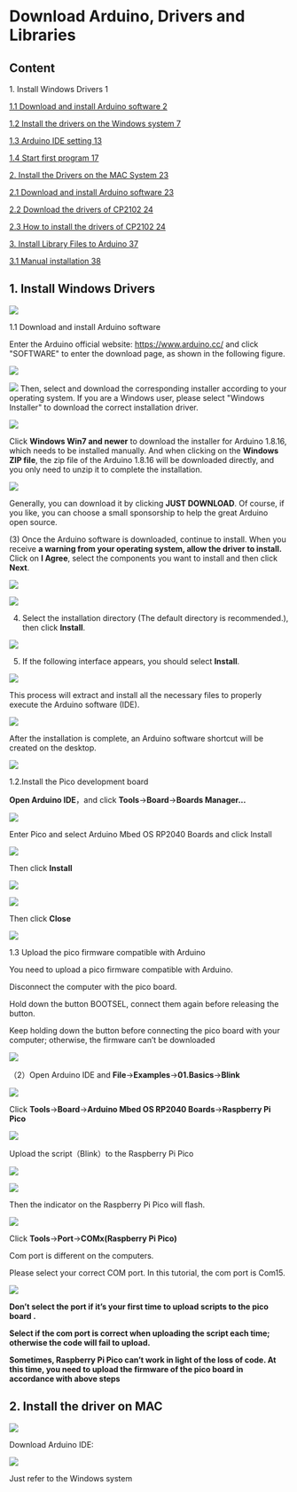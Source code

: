 # **Download Arduino, Drivers and Libraries**

## Content

1\. Install Windows Drivers 1

[1.1 Download and install Arduino software 2](\\l)

[1.2 Install the drivers on the Windows system 7](\\l)

[1.3 Arduino IDE setting 13](\\l)

[1.4 Start first program 17](\\l)

[2. Install the Drivers on the MAC System 23](\\l)

[2.1 Download and install Arduino software 23](\\l)

[2.2 Download the drivers of CP2102 24](\\l)

[2.3 How to install the drivers of CP2102 24](\\l)

[3. Install Library Files to Arduino 37](\\l)

[3.1 Manual installation 38](\\l)

## **1. Install Windows Drivers**

![](/media/6cf6312dc7c7db27794b54d58a8bf80c.png)

1.1 Download and install Arduino software

Enter the Arduino official website: [<span class="underline">https://www.arduino.cc/</span>](https://www.arduino.cc/) and click "SOFTWARE" to enter the download page, as shown in the following figure.

![](/media/bfe8c9e405c71123dee7921eddff86d3.png)

![](/media/7250961db41ba42e4b881d77bd76a319.png) Then, select and download the corresponding installer according to your operating system. If you are a Windows user, please select "Windows Installer" to download the correct installation driver.

![](/media/894116c5cf0023dd9720946cfb441790.png)

Click **Windows Win7 and newer** to download the installer for Arduino 1.8.16, which needs to be installed manually. And when clicking on the **Windows ZIP file**, the zip file of the Arduino 1.8.16 will be downloaded directly, and you only need to unzip it to complete the installation.

![](/media/a983a2f2eceb968afbff8ba0f0376240.png)

Generally, you can download it by clicking **JUST DOWNLOAD**. Of course, if you like, you can choose a small sponsorship to help the great Arduino open source.

(3) Once the Arduino software is downloaded, continue to install. When you receive  **a warning from your operating system, allow the driver to install.** Click on **I Agree**, select the components you want to install and then click **Next**.

![](/media/00e334d3c756a2495da6f0d1b2db680a.png)

![](/media/de541d90a1cda992ad8e3f0cbaf95f94.png)

4)  Select the installation directory (The default directory is recommended.), then click **Install**.

![](/media/7da9aca1e8432c59372e7c7ab2574bd9.png)

5)  If the following interface appears, you should select **Install**.

![](/media/85b29de2aa791ecc77280ccde91e53c5.png)

This process will extract and install all the necessary files to properly execute the Arduino software (IDE).

![](/media/739c41701fbcab202f0e587f534bad30.png)

After the installation is complete, an Arduino software shortcut will be created on the desktop.

![](/media/d28223c55a30f949760779720fe4ec24.png)

1.2.Install the Pico development board

**Open Arduino IDE**，and click **Tools**→**Board**→**Boards Manager...**

![](/media/cc974af6f0b434a21d56bb0a00c8594e.png)

Enter Pico and select Arduino Mbed OS RP2040 Boards and click Install

![](/media/f28ae2a19124bca76f70c3d5cbe1cbec.png)

Then click **Install**

![](/media/32b8ade56a0e1da272a17abbfd5da41f.png)

![](/media/36e0d1363908ff71cecbdee4b9e4e421.png)

Then click **Close**

![](/media/2c0d5af2d55f5796444cc6349585e920.png)

1.3 Upload the pico firmware compatible with Arduino

You need to upload a pico firmware compatible with Arduino.

Disconnect the computer with the pico board.

Hold down the button BOOTSEL, connect them again before releasing the button.

Keep holding down the button before connecting the pico board with your computer; otherwise, the firmware can’t be downloaded

![](/media/33c91d51b2aeb2c943691706354aaad1.png)

（2）Open Arduino IDE and **File**→**Examples**→**01.Basics**→**Blink**

![](/media/0911ade4582bd015f4cd518a5f65253f.png)

Click **Tools**→**Board**→**Arduino Mbed OS RP2040 Boards**→**Raspberry Pi Pico**

![](/media/b5a2d5b5c4b2adb2a6ced1321aadd709.png)

Upload the script（Blink）to the Raspberry Pi Pico

![](/media/27763aed4103e97b05209c747e53e8ee.png)

![](/media/4a143c3abe363648730e40181a0e2050.png)

Then the indicator on the Raspberry Pi Pico will flash.

![](/media/529c3be102eb7414ac1e5e66fb203b6e.png)

Click **Tools**→**Port**→**COMx(Raspberry Pi Pico)**

Com port is different on the computers.

Please select your correct COM port. In this tutorial, the com port is Com15.

![](/media/dd5f48649f98d0e8ac5570e83eb7e186.png)

**Don’t select the port if it’s your first time to upload scripts to the pico board .**

**Select if the com port is correct when uploading the script each time; otherwise the code will fail to upload.**

**Sometimes, Raspberry Pi Pico can’t work in light of the loss of code. At this time, you need to upload the firmware of the pico board in accordance with above steps**



## **2. Install the driver on MAC**

![](/media/a6fc83596009c574d8e29ef383748549.png)

Download Arduino IDE:

![](/media/5d58d3cf67b308423ddb9f286f6cb697.png)

Just refer to the Windows system

